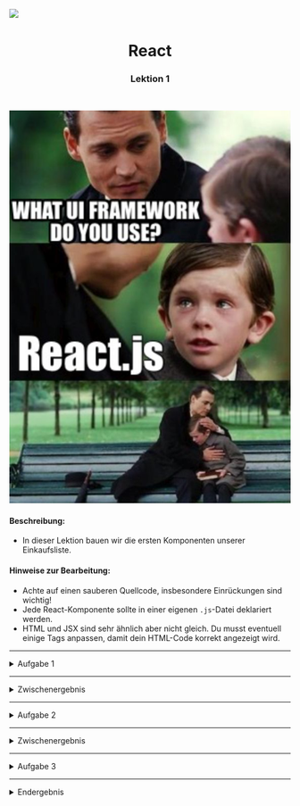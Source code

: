 
![](https://us-central1-progress-markdown.cloudfunctions.net/progress/20)
<h1 align="center">React</h1>
<h3 align="center">Lektion 1</h3>
<br>

<p align="center">
  <img src="img/johnny-meme.jpg" />
</p>

#### Beschreibung:

- In dieser Lektion bauen wir die ersten Komponenten unserer Einkaufsliste.

#### Hinweise zur Bearbeitung:

- Achte auf einen sauberen Quellcode, insbesondere Einrückungen sind wichtig!
- Jede React-Komponente sollte in einer eigenen `.js`-Datei deklariert werden.
- HTML und JSX sind sehr ähnlich aber nicht gleich. Du musst eventuell einige Tags anpassen, damit dein HTML-Code korrekt angezeigt wird.
  
---


<details>
<summary>Aufgabe 1</summary>

1. Öffne die Datei [App.js](../react5/src/src/App.js) und gehe in der `render()`-Methode zu Zeile 13.
2. Kopiere Deinen HTML-Code aus [index.html](../index.html) hier hinein.
3. Ersetze alle `class` im HTML-Code durch `className`. Schließe alle 'Single'-Tags mit `/>`. Also schreibe z.B. statt `<input>` -> `<input/>` und statt `<hr>` -> `<hr/>`.
4. Öffne einen Terminal im Root-Verzeichnis dieses Projektes und installiere die App, indem Du folgenden Befehl ausführst: `npm install` 
5. Nachdem alles durchgelaufen ist, start die App mit folgendem Befehl: `npm start`
6. Zeige die Seite im Browser an, indem Du diese URL aufrufst:  
[http://localhost:3000](http://localhost:3000)

Falls Fehler auftreten, schau Dir die Zeile an, die im Terminal angegeben wird. Meistens fehlt ein schließender `/>` oder ein Anführungszeichen `"` oder Du hast noch `class` statt `className` geschrieben.
</details>

---
<details>
<summary>Zwischenergebnis</summary>

Das Ergebnis sollte im Browser ungefähr so aussehen:  
>![Aufgabe 1](img/shop1.png)
</details>

---

<details>
<summary>Aufgabe 2</summary>

1. Öffne die Datei [GruppenTag.js](../react5/src/src/components/GruppenTag.js) und gehe in der `render()`-Methode zu Zeile 13.
2. Verschiebe Deinen Gruppen-Code aus [App.js](../react5/src/src/App.js) hierhin. Das ist der Code innerhalb des ersten `<dl>`-Tags.
3. Ersetze in der [App.js](../react5/src/src/App.js) den bisherigen Code zwischen den `<dl>`-Tags durch `<GruppenTag/>`.
4. Falls die IDE den Import nicht automatisch ergänzt, füge ihn in Zeile 2 ein: `import GruppenTag from './components/GruppenTag'`
</details>

---

<details>
<summary>Zwischenergebnis</summary>

Das Ergebnis sollte im Browser ungefähr so aussehen:  
>![Aufgabe 2](img/shop2.png)
</details>

---
<details>
<summary>Aufgabe 3</summary>

1. Öffne die Datei [ArtikelTag.js](../react5/src/src/components/ArtikelTag.js) und gehe in der `render()`-Methode zu Zeile 12.
2. Verschiebe Deinen Artikel-Code aus [GruppenTag.js](../react5/src/src/components/GruppenTag.js) hierhin. Das ist der Code mit dem `<dd>`-Tag.
3. Ersetze den bisherigen Artikel-Code im [GruppenTag.js](../react5/src/src/components/GruppenTag.js) durch `<ArtikelTag/>`. Wiederhole den `<ArtikelTag/>` dreimal, um die Änderung zu sehen.
4. Falls die IDE den Import nicht automatisch ergänzt, füge ihn in Zeile 2 ein: `import ArtikelTag from './ArtikelTag'`
</details>

---

<details>
<summary>Endergebnis</summary>

Das Endergebnis sollte im Browser ungefähr so aussehen:
>![Aufgabe 3](img/shop3.png)
</details>




